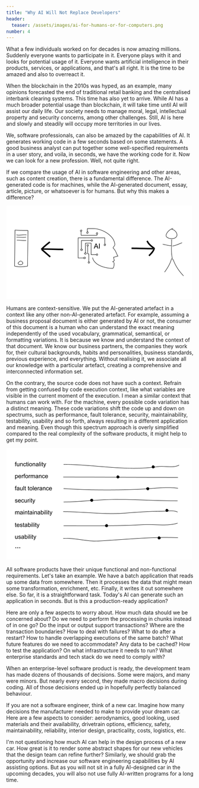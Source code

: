 ```yaml
---
title: "Why AI Will Not Replace Developers"
header:
  teaser: /assets/images/ai-for-humans-or-for-computers.png
number: 4
---
```

What a few individuals worked on for decades is now amazing millions. Suddenly everyone wants to participate in it. Everyone plays with it and looks for potential usage of it. Everyone wants artificial intelligence in their products, services, or applications, and that's all right. It is the time to be amazed and also to overreact it.

When the blockchain in the 2010s was hyped, as an example, many opinions forecasted the end of traditional retail banking and the centralised interbank clearing systems. This time has also yet to arrive. While AI has a much broader potential usage than blockchain, it will take time until AI will assist our daily life. Our society needs to manage moral,  legal, intellectual property and security concerns, among other challenges. Still, AI is here and slowly and steadily will occupy more territories in our lives.

We, software professionals, can also be amazed by the capabilities of AI. It generates working code in a few seconds based on some statements. A good business analyst can put together some well-specified requirements in a user story, and voila, in seconds, we have the working code for it. Now we can look for a new profession. Well, not quite right.

If we compare the usage of AI in software engineering and other areas, such as content creation, there is a fundamental difference. The AI-generated code is for machines, while the AI-generated document, essay, article, picture, or whatsoever is for humans. But why this makes a difference?

![](/assets/images/ai-for-humans-or-for-computers.png)

Humans are context-sensitive. We put the AI-generated artefact in a context like any other non-AI-generated artefact. For example, assuming a business proposal document is either generated by AI or not, the consumer of this document is a human who can understand the exact meaning independently of the used vocabulary, grammatical, semantical, or formatting variations. It is because we know and understand the context of that document. We know our business partners, the companies they work for, their cultural backgrounds, habits and personalities, business standards, previous experience, and everything. Without realising it, we associate all our knowledge with a particular artefact, creating a comprehensive and interconnected information set.

On the contrary, the source code does not have such a context. Refrain from getting confused by code execution context, like what variables are visible in the current moment of the execution. I mean a similar context that humans can work with. For the machine, every possible code variation has a distinct meaning. These code variations shift the code up and down on spectrums, such as performance, fault tolerance, security, maintainability, testability, usability and so forth, always resulting in a different application and meaning. Even though this spectrum approach is overly simplified compared to the real complexity of the software products, it might help to get my point.

![](/assets/images/ai-spectrums-of-softwares.png)

All software products have their unique functional and non-functional requirements. Let's take an example. We have a batch application that reads up some data from somewhere. Then it processes the data that might mean some transformation, enrichment, etc. Finally, it writes it out somewhere else. So far, it is a straightforward task. Today's AI can generate such an application in seconds. But is this a production-ready application?

Here are only a few aspects to worry about. How much data should we be concerned about? Do we need to perform the processing in chunks instead of in one go? Do the input or output support transactions? Where are the transaction boundaries? How to deal with failures? What to do after a restart? How to handle overlapping executions of the same batch? What future features do we need to accommodate? Any data to be cached? How to test the application? On what infrastructure it needs to run? What enterprise standards and tech stack do we need to comply with?

When an enterprise-level software product is ready, the development team has made dozens of thousands of decisions. Some were majors, and many were minors. But nearly every second, they made macro decisions during coding. All of those decisions ended up in hopefully perfectly balanced behaviour.

If you are not a software engineer, think of a new car. Imagine how many decisions the manufacturer needed to make to provide your dream car. Here are a few aspects to consider: aerodynamics, good looking, used materials and their availability, drivetrain options, efficiency, safety, maintainability, reliability, interior design, practicality, costs, logistics, etc.

I'm not questioning how much AI can help in the design process of a new car. How great is it to render some abstract shapes for our new vehicles that the design team can refine further? Similarly, we should grab the opportunity and increase our software engineering capabilities by AI assisting options. But as you will not sit in a fully AI-designed car in the upcoming decades, you will also not use fully AI-written programs for a long time.